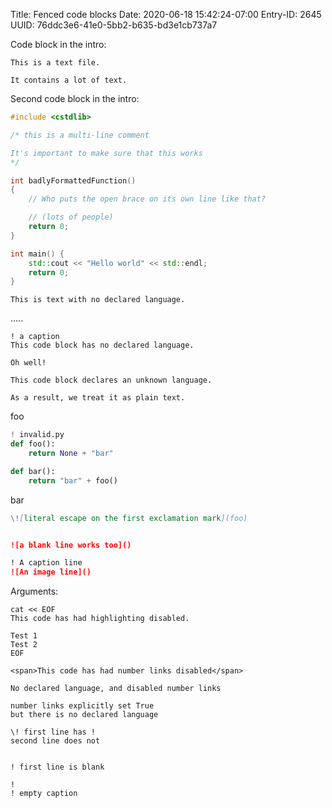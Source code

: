 Title: Fenced code blocks
Date: 2020-06-18 15:42:24-07:00
Entry-ID: 2645
UUID: 76ddc3e6-41e0-5bb2-b635-bd3e1cb737a7

Code block in the intro:

```text
This is a text file.

It contains a lot of text.
```

Second code block in the intro:

```cpp
#include <cstdlib>

/* this is a multi-line comment

It's important to make sure that this works
*/

int badlyFormattedFunction()
{
    // Who puts the open brace on its own line like that?

    // (lots of people)
    return 0;
}

int main() {
    std::cout << "Hello world" << std::endl;
    return 0;
}
```

```
This is text with no declared language.
```

.....


```
! a caption
This code block has no declared language.

Oh well!
```


```skdjflsjflsl
This code block declares an unknown language.

As a result, we treat it as plain text.
```

foo

```python
! invalid.py
def foo():
    return None + "bar"

def bar():
    return "bar" + foo()
```

bar

```markdown
\![literal escape on the first exclamation mark](foo)
```

```markdown

![a blank line works too]()
```

```markdown
! A caption line
![An image line]()
```

Arguments:

```bash{code_highlight=False}
cat << EOF
This code has had highlighting disabled.

Test 1
Test 2
EOF
```



```html{code_number_links=False}
<span>This code has had number links disabled</span>
```

```{code_number_links=False}
No declared language, and disabled number links
```

```{code_number_links=True}
number links explicitly set True
but there is no declared language
```

```
\! first line has !
second line does not
```

```

! first line is blank
```

```
!
! empty caption
```